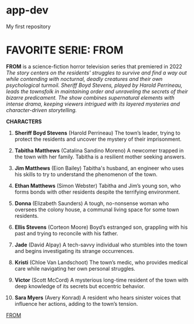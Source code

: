 # app-dev
My first repository
# FAVORITE SERIE: FROM

**FROM** is a science-fiction horror television series that premiered in 2022
*The story centers on the residents' struggles to survive and find a way out while contending with nocturnal, deadly creatures and their own psychological turmoil. Sheriff Boyd Stevens, played by Harold Perrineau, leads the townsfolk in maintaining order and unraveling the secrets of their bizarre predicament. The show combines supernatural elements with intense drama, keeping viewers intrigued with its layered mysteries and character-driven storytelling.*

**CHARACTERS**
1. **Sheriff Boyd Stevens** (Harold Perrineau)
The town’s leader, trying to protect the residents and uncover the mystery of their imprisonment.

2. **Tabitha Matthews** (Catalina Sandino Moreno)
A newcomer trapped in the town with her family. Tabitha is a resilient mother seeking answers.

3. **Jim Matthews** (Eion Bailey)
Tabitha's husband, an engineer who uses his skills to try to understand the phenomenon of the town.

4. **Ethan Matthews** (Simon Webster)
Tabitha and Jim’s young son, who forms bonds with other residents despite the terrifying environment.

5. **Donna** (Elizabeth Saunders)
A tough, no-nonsense woman who oversees the colony house, a communal living space for some town residents.

6. **Ellis Stevens** (Corteon Moore)
Boyd’s estranged son, grappling with his past and trying to reconcile with his father.

7. **Jade** (David Alpay)
A tech-savvy individual who stumbles into the town and begins investigating its strange occurrences.

8. **Kristi** (Chloe Van Landschoot)
The town’s medic, who provides medical care while navigating her own personal struggles.

9. **Victor** (Scott McCord)
A mysterious long-time resident of the town with deep knowledge of its secrets but eccentric behavior.

10. **Sara Myers** (Avery Konrad)
A resident who hears sinister voices that influence her actions, adding to the town’s tension.

[FROM](https://en.wikipedia.org/wiki/From_(TV_series))

